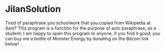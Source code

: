 # JilanSolution



Tired of paraphrase you schoolwork that you copied from Wikipedia at 4am? This program is a function for the purpose of auto paraphrase, as a student, I am happy to open this program to anyone, if you find it good, you can buy me a bottle of Monster Energy by donating on the Bitcoin link below!
